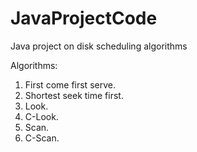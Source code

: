 # JavaProjectCode
Java project on disk scheduling algorithms

Algorithms:

1. First come first serve.
2. Shortest seek time first.
3. Look.
4. C-Look.
5. Scan.
6. C-Scan.

